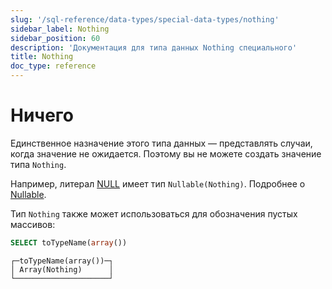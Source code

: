 ```yaml
---
slug: '/sql-reference/data-types/special-data-types/nothing'
sidebar_label: Nothing
sidebar_position: 60
description: 'Документация для типа данных Nothing специального'
title: Nothing
doc_type: reference
---
```

# Ничего

Единственное назначение этого типа данных — представлять случаи, когда значение не ожидается. Поэтому вы не можете создать значение типа `Nothing`.

Например, литерал [NULL](/sql-reference/syntax#null) имеет тип `Nullable(Nothing)`. Подробнее о [Nullable](../../../sql-reference/data-types/nullable.md).

Тип `Nothing` также может использоваться для обозначения пустых массивов:

```sql
SELECT toTypeName(array())
```

```text
┌─toTypeName(array())─┐
│ Array(Nothing)      │
└─────────────────────┘
```